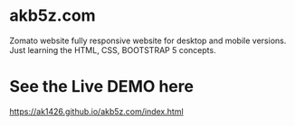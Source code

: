 # akb5z.com
Zomato website fully responsive website for desktop and mobile versions. Just learning the HTML, CSS, BOOTSTRAP 5 concepts.

# See the Live DEMO here
https://ak1426.github.io/akb5z.com/index.html
